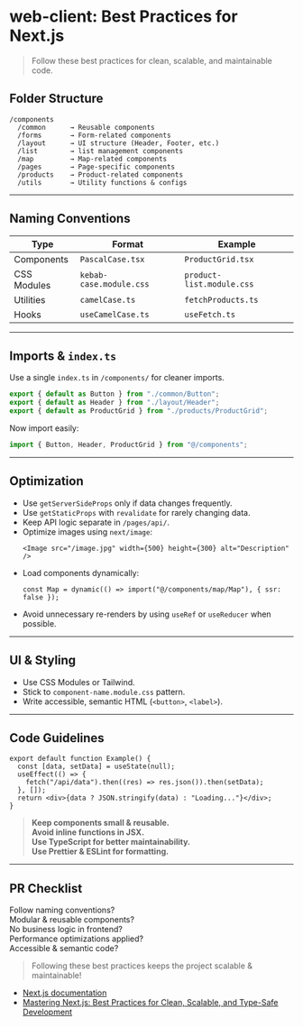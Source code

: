 # web-client: Best Practices for Next.js

>Follow these best practices for clean, scalable, and maintainable code.

## Folder Structure

```
/components
  /common      → Reusable components
  /forms       → Form-related components
  /layout      → UI structure (Header, Footer, etc.)
  /list        → list management components
  /map         → Map-related components
  /pages       → Page-specific components
  /products    → Product-related components
  /utils       → Utility functions & configs
```

---

## Naming Conventions

| Type        | Format                  | Example                   |
| ----------- | ----------------------- | ------------------------- |
| Components  | `PascalCase.tsx`        | `ProductGrid.tsx`         |
| CSS Modules | `kebab-case.module.css` | `product-list.module.css` |
| Utilities   | `camelCase.ts`          | `fetchProducts.ts`        |
| Hooks       | `useCamelCase.ts`       | `useFetch.ts`             |

---

## Imports & `index.ts`

Use a single `index.ts` in `/components/` for cleaner imports.

```ts
export { default as Button } from "./common/Button";
export { default as Header } from "./layout/Header";
export { default as ProductGrid } from "./products/ProductGrid";
```

Now import easily:

```ts
import { Button, Header, ProductGrid } from "@/components";
```

---

## Optimization

- Use `getServerSideProps` only if data changes frequently.
- Use `getStaticProps` with `revalidate` for rarely changing data.
- Keep API logic separate in `/pages/api/`.
- Optimize images using `next/image`:
  ```tsx
  <Image src="/image.jpg" width={500} height={300} alt="Description" />
  ```
- Load components dynamically:
  ```tsx
  const Map = dynamic(() => import("@/components/map/Map"), { ssr: false });
  ```
- Avoid unnecessary re-renders by using `useRef` or `useReducer` when possible.

---

##  UI & Styling

- Use CSS Modules or Tailwind.
- Stick to `component-name.module.css` pattern.
- Write accessible, semantic HTML (`<button>`, `<label>`).

---

## Code Guidelines

```tsx
export default function Example() {
  const [data, setData] = useState(null);
  useEffect(() => {
    fetch("/api/data").then((res) => res.json()).then(setData);
  }, []);
  return <div>{data ? JSON.stringify(data) : "Loading..."}</div>;
}
```

 >**Keep components small & reusable.**\
 **Avoid inline functions in JSX.**\
 **Use TypeScript for better maintainability.**\
 **Use Prettier & ESLint for formatting.**

---

## PR Checklist

 Follow naming conventions?\
 Modular & reusable components?\
 No business logic in frontend?\
 Performance optimizations applied?\
 Accessible & semantic code?


> Following these best practices keeps the project scalable & maintainable! 

- [Next.js documentation](https://nextjs.org/docs)
- [Mastering Next.js: Best Practices for Clean, Scalable, and Type-Safe Development](https://medium.com/%40PedalsUp/mastering-next-js-best-practices-for-clean-scalable-and-type-safe-development-626257980e60)

